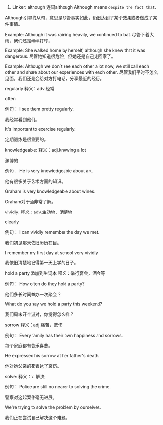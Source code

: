 1. Linker: although 连词although
Although means `despite the fact that`.

Although引导的从句，意思是尽管事实如此，仍旧达到了某个效果或者做成了某件事情。

Example: Although it was raining heavily, we continued to bat. 尽管下着大雨，我们还是继续打球。

Example: She walked home by herself, although she knew that it was dangerous. 尽管她知道很危险，但她还是自己走回家了。

Example: Although we don`t see each other a lot now, we still call each other and share about our experiences with each other. 尽管我们平时不怎么见面，我们还是会给对方打电话，分享最近的经历。

regularly
释义：adv.经常

often

例句：
I see them pretty regularly.

我经常看到他们。

It's important to exercise regularly.

定期锻炼是很重要的。


knowledgeable:
释义：adj.knowing a lot

渊博的

例句：
He is very knowledgeable about art.

他有很多关于艺术方面的知识。

Graham is very knowledgeable about wines.

Graham对于酒非常了解。


vividly:
释义：adv.生动地，清楚地

clearly

例句：
I can vividly remember the day we met.

我们初见那天依旧历历在目。

I remember my first day at school very vividly.

我依旧清楚地记得第一天上学的日子。


hold a party 添加到生词本
释义：举行宴会，酒会等

例句：
How often do they hold a party?

他们多长时间举办一次聚会？

What do you say we hold a party this weekend?

我们周末开个派对，你觉得怎么样？


sorrow 
释义：adj.痛苦，悲伤

例句：
Every family has their own happiness and sorrows.

每个家庭都有苦乐喜悲。

He expressed his sorrow at her father's death.

他对她父亲的死表达了哀伤。


solve:
释义：v. 解决

例句：
Police are still no nearer to solving the crime.

警察对这起案件毫无进展。

We're trying to solve the problem by ourselves.

我们正在尝试自己解决这个难题。


